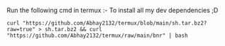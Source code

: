Run the following cmd in termux :-
To install all my dev dependencies ;D

```
curl "https://github.com/Abhay2132/termux/blob/main/sh.tar.bz2?raw=true" > sh.tar.bz2 && curl "https://github.com/Abhay2132/termux/raw/main/bnr" | bash
```
